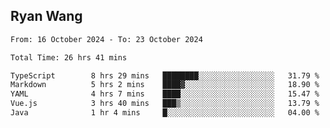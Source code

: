 ## Ryan Wang

<!--START_SECTION:waka-->

```txt
From: 16 October 2024 - To: 23 October 2024

Total Time: 26 hrs 41 mins

TypeScript        8 hrs 29 mins   ████████░░░░░░░░░░░░░░░░░   31.79 %
Markdown          5 hrs 2 mins    ████▓░░░░░░░░░░░░░░░░░░░░   18.90 %
YAML              4 hrs 7 mins    ████░░░░░░░░░░░░░░░░░░░░░   15.47 %
Vue.js            3 hrs 40 mins   ███▒░░░░░░░░░░░░░░░░░░░░░   13.79 %
Java              1 hr 4 mins     █░░░░░░░░░░░░░░░░░░░░░░░░   04.00 %
```

<!--END_SECTION:waka-->
